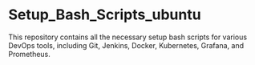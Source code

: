 # Setup_Bash_Scripts_ubuntu
This repository contains all the necessary setup bash scripts for various DevOps tools, including Git, Jenkins, Docker, Kubernetes, Grafana, and Prometheus.
